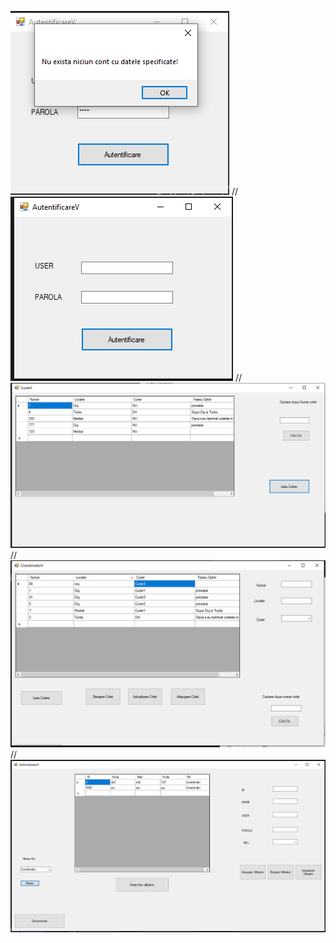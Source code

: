 
[![N|Solid](/MVC/Screenshot_1.png)]()
//
[![N|Solid](/MVC/Screenshot_9.png)]()
//
[![N|Solid](/MVC/Curier.png)]()
//
[![N|Solid](/MVC/Coordonator.png)]()
//
[![N|Solid](/MVC/Administrator.png)]()

